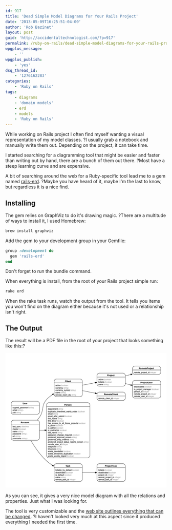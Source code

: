 ```yaml
---
id: 917
title: 'Dead Simple Model Diagrams for Your Rails Project'
date: '2013-05-09T16:25:51-04:00'
author: 'Rob Bazinet'
layout: post
guid: 'http://accidentaltechnologist.com/?p=917'
permalink: /ruby-on-rails/dead-simple-model-diagrams-for-your-rails-project/
wpgplus_message:
    - ''
wpgplus_publish:
    - 'yes'
dsq_thread_id:
    - '1276162283'
categories:
    - 'Ruby on Rails'
tags:
    - diagrams
    - 'domain models'
    - erd
    - models
    - 'Ruby on Rails'
---
```


While working on Rails project I often find myself wanting a visual representation of my model classes. ?I usually grab a notebook and manually write them out. Depending on the project, it can take time.

I started searching for a diagramming tool that might be easier and faster than writing out by hand, there are a bunch of them out there. ?Most have a steep learning curve and are expensive.

A bit of searching around the web for a Ruby-specific tool lead me to a gem named [rails-erd](https://github.com/voormedia/rails-erd). ?Maybe you have heard of it, maybe I'm the last to know, but regardless it is a nice find.

## Installing

The gem relies on GraphViz to do it's drawing magic. ?There are a multitude of ways to install it, I used Homebrew:

```bash
brew install graphviz
```

Add the gem to your development group in your Gemfile:

```ruby
group :development do
  gem 'rails-erd'
end
```

Don't forget to run the bundle command.

When everything is install, from the root of your Rails project simple run:

```bash
rake erd
```

When the rake task runs, watch the output from the tool. It tells you items you won't find on the diagram either because it's not used or a relationship isn't right.

## The Output

The result will be a PDF file in the root of your project that looks something like this:?

![Erd](/assets/img/2013/05/erd1.png "erd.png")

As you can see, it gives a very nice model diagram with all the relations and properties. Just what I was looking for.

The tool is very customizable and the [web site outlines everything that can be changed](http://rails-erd.rubyforge.org/customise.html). ?I haven't looked very much at this aspect since it produced everything I needed the first time.